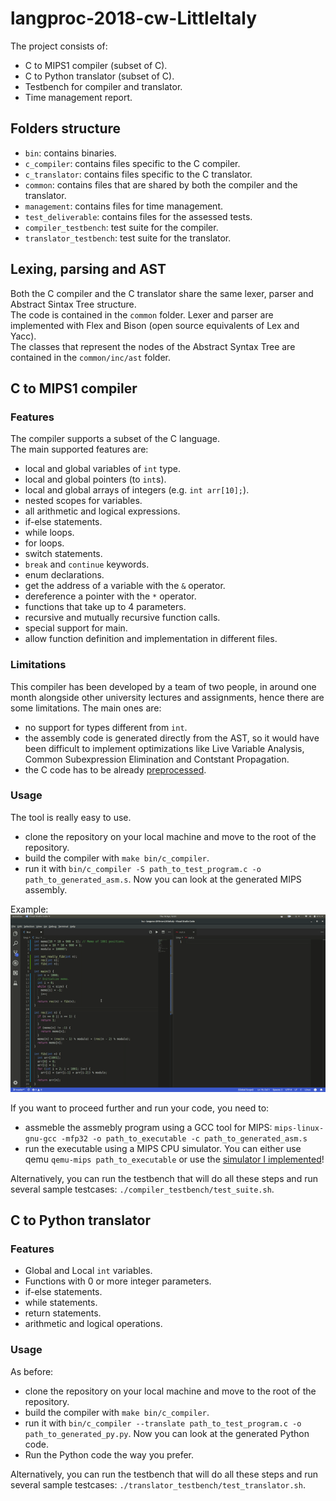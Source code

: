 # langproc-2018-cw-LittleItaly
The project consists of:

- C to MIPS1 compiler (subset of C).
- C to Python translator (subset of C).
- Testbench for compiler and translator.
- Time management report.

## Folders structure
- `bin`: contains binaries.
- `c_compiler`: contains files specific to the C compiler.
- `c_translator`: contains files specific to the C translator.
- `common`: contains files that are shared by both the compiler and the translator.
- `management`: contains files for time management.
- `test_deliverable`: contains files for the assessed tests.
- `compiler_testbench`: test suite for the compiler.
- `translator_testbench`: test suite for the translator.

## Lexing, parsing and AST
Both the C compiler and the C translator share the same lexer, parser and Abstract Sintax Tree structure.<br>
The code is contained in the `common` folder. Lexer and parser are implemented with Flex and Bison (open source equivalents of Lex and Yacc).<br>
The classes that represent the nodes of the Abstract Syntax Tree are contained in the `common/inc/ast` folder.

## C to MIPS1 compiler
### Features
The compiler supports a subset of the C language.<br>
The main supported features are:

- local and global variables of `int` type.
- local and global pointers (to `int`s).
- local and global arrays of integers (e.g. `int arr[10];`).
- nested scopes for variables.
- all arithmetic and logical expressions.
- if-else statements.
- while loops.
- for loops.
- switch statements.
- `break` and `continue` keywords.
- enum declarations.
- get the address of a variable with the `&` operator.
- dereference a pointer with the `*` operator.
- functions that take up to 4 parameters.
- recursive and mutually recursive function calls.
- special support for main.
- allow function definition and implementation in different files.

### Limitations
This compiler has been developed by a team of two people, in around one month alongside other university lectures and assignments, hence there are some limitations. The main ones are:

- no support for types different from `int`.
- the assembly code is generated directly from the AST, so it would have been difficult to implement optimizations like Live Variable Analysis, Common Subexpression Elimination and Contstant Propagation.
- the C code has to be already [preprocessed](https://en.wikipedia.org/wiki/C_preprocessor).

### Usage
The tool is really easy to use.<br>

- clone the repository on your local machine and move to the root of the repository.
- build the compiler with `make bin/c_compiler`.
- run it with `bin/c_compiler -S path_to_test_program.c -o path_to_generated_asm.s`. Now you can look at the generated MIPS assembly.

Example:<br>
![demo.gif](demo.gif)

If you want to proceed further and run your code, you need to:
- assmeble the assmebly program using a GCC tool for MIPS: `mips-linux-gnu-gcc -mfp32 -o path_to_executable -c path_to_generated_asm.s`
- run the executable using a MIPS CPU simulator. You can either use qemu `qemu-mips path_to_executable` or use the [simulator I implemented](https://github.com/MarcoSelvatici/ICL-courseworks/tree/master/2nd_year/MIPS)!

Alternatively, you can run the testbench that will do all these steps and run several sample testcases: `./compiler_testbench/test_suite.sh`.

## C to Python translator
### Features
- Global and Local `int` variables.
- Functions with 0 or more integer parameters.
- if-else statements.
- while statements.
- return statements.
- arithmetic and logical operations. 

### Usage
As before:

- clone the repository on your local machine and move to the root of the repository.
- build the compiler with `make bin/c_compiler`.
- run it with `bin/c_compiler --translate path_to_test_program.c -o path_to_generated_py.py`. Now you can look at the generated Python code.
- Run the Python code the way you prefer.

Alternatively, you can run the testbench that will do all these steps and run several sample testcases: `./translator_testbench/test_translator.sh`.
